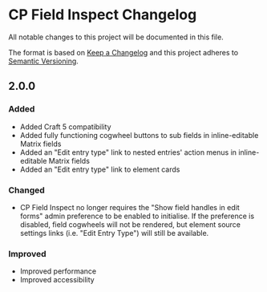 # CP Field Inspect Changelog

All notable changes to this project will be documented in this file.

The format is based on [Keep a Changelog](http://keepachangelog.com/) and this project adheres to [Semantic Versioning](http://semver.org/).

## 2.0.0
### Added
- Added Craft 5 compatibility
- Added fully functioning cogwheel buttons to sub fields in inline-editable Matrix fields  
- Added an "Edit entry type" link to nested entries' action menus in inline-editable Matrix fields
- Added an "Edit entry type" link to element cards
### Changed
- CP Field Inspect no longer requires the "Show field handles in edit forms" admin preference to be enabled to initialise. If the preference is disabled, field cogwheels will not be rendered, but element source settings links (i.e. "Edit Entry Type") will still be available.  
### Improved
- Improved performance
- Improved accessibility
